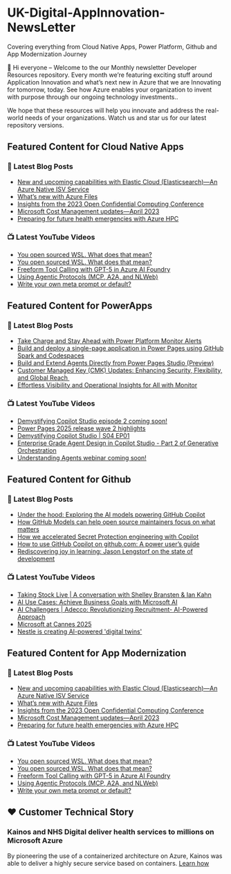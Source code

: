 # UK-Digital-AppInnovation-NewsLetter

Covering everything from Cloud Native Apps, Power Platform, Github and App Modernization Journey

👋 Hi everyone – Welcome to the our Monthly newsletter Developer Resources repository. Every month we’re featuring exciting stuff around Application Innovation and what’s next new in Azure that we are Innovating for tomorrow, today. See how Azure enables your organization to invent with purpose through our ongoing technology investments..


We hope that these resources will help you innovate and address the real-world needs of your organizations. Watch us and star us for our latest repository versions.

## Featured Content for Cloud Native Apps


### 📝 Latest Blog Posts

    
<!-- BLOGCNA:START -->
- [New and upcoming capabilities with Elastic Cloud (Elasticsearch)—An Azure Native ISV Service](https://azure.microsoft.com/blog/new-and-upcoming-capabilities-with-elastic-cloud-elasticsearch-an-azure-native-isv-service/)
- [What’s new with Azure Files](https://azure.microsoft.com/blog/what-s-new-with-azure-files/)
- [Insights from the 2023 Open Confidential Computing Conference](https://azure.microsoft.com/blog/insights-from-the-2023-open-confidential-computing-conference/)
- [Microsoft Cost Management updates—April 2023](https://azure.microsoft.com/blog/microsoft-cost-management-updates-april-2023/)
- [Preparing for future health emergencies with Azure HPC ](https://azure.microsoft.com/blog/preparing-for-future-health-emergencies-with-azure-hpc/)
<!-- BLOGCNA:END -->

### 📺 Latest YouTube Videos

 
<!-- YOUTUBECNA:START -->
- [You open sourced WSL. What does that mean?](https://www.youtube.com/shorts/oL9wOFW4p9o)
- [You open sourced WSL. What does that mean?](https://www.youtube.com/watch?v=FKanhfIwK-0)
- [Freeform Tool Calling with GPT-5 in Azure AI Foundry](https://www.youtube.com/watch?v=y43sgs-Y8-U)
- [Using Agentic Protocols &lpar;MCP, A2A, and NLWeb&rpar;](https://www.youtube.com/watch?v=X-Dh9R3Opn8)
- [Write your own meta prompt or default?](https://www.youtube.com/shorts/O-aGmPErq-4)
<!-- YOUTUBECNA:END -->

##  Featured Content for PowerApps
### 📝 Latest Blog Posts
<!-- BLOGPOWER:START -->
- [Take Charge and Stay Ahead with Power Platform Monitor Alerts](https://www.microsoft.com/en-us/power-platform/blog/power-apps/take-charge-and-stay-ahead-with-power-platform-monitor-alerts/)
- [Build and deploy a single-page application in Power Pages using GitHub Spark and Codespaces](https://www.microsoft.com/en-us/power-platform/blog/power-pages/build-and-deploy-a-single-page-application-in-power-pages-using-github-spark-and-codespaces/)
- [Build and Extend Agents Directly from Power Pages Studio (Preview)](https://www.microsoft.com/en-us/power-platform/blog/power-pages/build-and-extend-agents-directly-from-power-pages-studio-preview/)
- [Customer Managed Key (CMK) Updates: Enhancing Security, Flexibility, and Global Reach ](https://www.microsoft.com/en-us/power-platform/blog/2025/08/12/customer-managed-key-updates/)
- [Effortless Visibility and Operational Insights for All with Monitor](https://www.microsoft.com/en-us/power-platform/blog/power-apps/effortless-visibility-and-operational-insights-for-all-with-monitor/)
<!-- BLOGPOWER:END -->
 ### 📺 Latest YouTube Videos
    
<!-- YOUTUBEPOWER:START -->
- [Demystifying Copilot Studio episode 2 coming soon!](https://www.youtube.com/watch?v=0cMpO8tcgHM)
- [Power Pages 2025 release wave 2 highlights](https://www.youtube.com/watch?v=8kvBFHM54Eg)
- [Demystifying Copilot Studio | S04 EP01](https://www.youtube.com/watch?v=EQir6bBWXCE)
- [Enterprise Grade Agent Design in Copilot Studio - Part 2 of Generative Orchestration](https://www.youtube.com/watch?v=PQaX1VaRoA0)
- [Understanding Agents webinar coming soon!](https://www.youtube.com/shorts/j1WSFpZcLFg)
<!-- YOUTUBEPOWER:END -->

##  Featured Content for Github
### 📝 Latest Blog Posts
<!-- BLOGGITHUB:START -->
- [Under the hood: Exploring the AI models powering GitHub Copilot](https://github.blog/ai-and-ml/github-copilot/under-the-hood-exploring-the-ai-models-powering-github-copilot/)
- [How GitHub Models can help open source maintainers focus on what matters](https://github.blog/open-source/maintainers/how-github-models-can-help-open-source-maintainers-focus-on-what-matters/)
- [How we accelerated Secret Protection engineering with Copilot](https://github.blog/ai-and-ml/github-copilot/how-we-accelerated-secret-protection-engineering-with-copilot/)
- [How to use GitHub Copilot on github.com: A power user’s guide](https://github.blog/ai-and-ml/github-copilot/how-to-use-github-copilot-on-github-com-a-power-users-guide/)
- [Rediscovering joy in learning: Jason Lengstorf on the state of development](https://github.blog/developer-skills/career-growth/rediscovering-joy-in-learning-jason-lengstorf-on-the-state-of-development/)
<!-- BLOGGITHUB:END -->
### 📺 Latest YouTube Videos
<!-- YOUTUBEGITHUB:START -->
- [Taking Stock Live | A conversation with Shelley Bransten &amp; Ian Kahn](https://www.youtube.com/watch?v=gHGMBxy2W1c)
- [AI Use Cases: Achieve Business Goals with Microsoft AI](https://www.youtube.com/watch?v=j9jGYAY9uig)
- [AI Challengers | Adecco: Revolutionizing Recruitment- AI-Powered Approach](https://www.youtube.com/watch?v=5N3FR8lzC3Q)
- [Microsoft at Cannes 2025](https://www.youtube.com/watch?v=6d5a1mc1N_E)
- [Nestle is creating AI-powered &#39;digital twins&#39;](https://www.youtube.com/watch?v=FO9fcsti9Vs)
<!-- YOUTUBEGITHUB:END -->
##  Featured Content for App Modernization
### 📝 Latest Blog Posts
<!-- BLOGAPPMOD:START -->
- [New and upcoming capabilities with Elastic Cloud (Elasticsearch)—An Azure Native ISV Service](https://azure.microsoft.com/blog/new-and-upcoming-capabilities-with-elastic-cloud-elasticsearch-an-azure-native-isv-service/)
- [What’s new with Azure Files](https://azure.microsoft.com/blog/what-s-new-with-azure-files/)
- [Insights from the 2023 Open Confidential Computing Conference](https://azure.microsoft.com/blog/insights-from-the-2023-open-confidential-computing-conference/)
- [Microsoft Cost Management updates—April 2023](https://azure.microsoft.com/blog/microsoft-cost-management-updates-april-2023/)
- [Preparing for future health emergencies with Azure HPC ](https://azure.microsoft.com/blog/preparing-for-future-health-emergencies-with-azure-hpc/)
<!-- BLOGAPPMOD:END -->
### 📺 Latest YouTube Videos
<!-- YOUTUBEAPPMOD:START -->
- [You open sourced WSL. What does that mean?](https://www.youtube.com/shorts/oL9wOFW4p9o)
- [You open sourced WSL. What does that mean?](https://www.youtube.com/watch?v=FKanhfIwK-0)
- [Freeform Tool Calling with GPT-5 in Azure AI Foundry](https://www.youtube.com/watch?v=y43sgs-Y8-U)
- [Using Agentic Protocols &lpar;MCP, A2A, and NLWeb&rpar;](https://www.youtube.com/watch?v=X-Dh9R3Opn8)
- [Write your own meta prompt or default?](https://www.youtube.com/shorts/O-aGmPErq-4)
<!-- YOUTUBEAPPMOD:END -->


## ♥️ Customer Technical Story 

### Kainos and NHS Digital deliver health services to millions on Microsoft Azure

By pioneering the use of a containerized architecture on Azure, Kainos was able to deliver a highly secure service based on containers. [Learn how](https://customers.microsoft.com/en-us/story/1368348549535774520-kainos-and-nhs-digital-deliver-health-services-to-millions-on-microsoft-azure)


